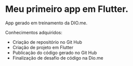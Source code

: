 # Meu primeiro app em Flutter.
App gerado em treinamento da DIO.me.

Conhecimentos adquiridos:
- Criação de repositório no Git Hub
- Criação de projeto em Flutter
- Publicação do código gerado no Git Hub
- Finalização de desafio de código na Dio.me

